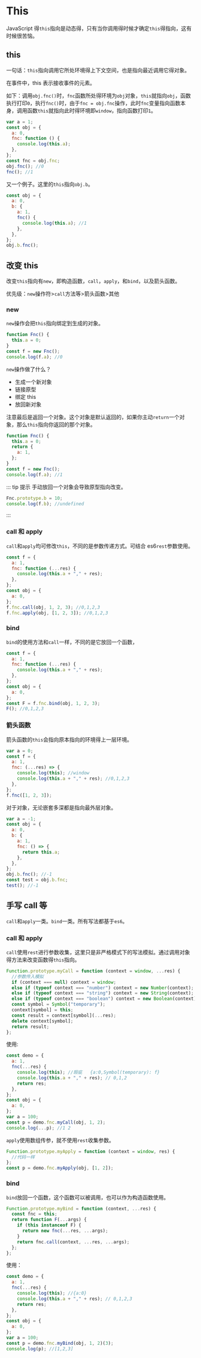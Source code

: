 # This

JavaScript 得`this`指向是动态得，只有当你调用得时候才确定`this`得指向，这有时候很苦恼。

## this

一句话：`this`指向调用它所处环境得上下文空间，也是指向最近调用它得对象。

在事件中，this 表示接收事件的元素。

如下：调用`obj.fnc()`时，`fnc`函数所处得环境为`obj`对象，`this`就指向`obj`，函数执行打印`0`，执行`fnc()`时，由于`fnc = obj.fnc`操作，此时`fnc`变量指向函数本身，调用函数`this`就指向此时得环境即`window`，指向函数打印`1`。

```js
var a = 1;
const obj = {
  a: 0,
  fnc: function () {
    console.log(this.a);
  },
};
const fnc = obj.fnc;
obj.fnc(); //0
fnc(); //1
```

又一个例子。这里的`this`指向`obj.b`。

```js
const obj = {
  a: 0,
  b: {
    a: 1,
    fnc() {
      console.log(this.a); //1
    },
  },
};
obj.b.fnc();
```

## 改变 this

改变`this`指向有`new`，即构造函数，`call`，`apply`，和`bind`，以及箭头函数。

优先级：`new`操作符>`call`方法等>箭头函数>其他

### new

`new`操作会把`this`指向绑定到生成的对象。

```js
function Fnc() {
  this.a = 0;
}
const f = new Fnc();
console.log(f.a); //0
```

`new`操作做了什么？

- 生成一个新对象
- 链接原型
- 绑定 this
- 放回新对象

注意最后是返回一个对象。这个对象是默认返回的，如果你主动`return`一个对象，那么`this`指向你返回的那个对象。

```js
function Fnc() {
  this.a = 0;
  return {
    a: 1,
  };
}
const f = new Fnc();
console.log(f.a); //1
```

::: tip 提示
手动放回一个对象会导致原型指向改变。

```js
Fnc.prototype.b = 10;
console.log(f.b); //undefined
```

:::

### call 和 apply

`call`和`apply`均可修改`this`，不同的是参数传递方式。可结合 es6`rest`参数使用。

```js
const f = {
  a: 1,
  fnc: function (...res) {
    console.log(this.a + "," + res);
  },
};
const obj = {
  a: 0,
};
f.fnc.call(obj, 1, 2, 3); //0,1,2,3
f.fnc.apply(obj, [1, 2, 3]); //0,1,2,3
```

### bind

`bind`的使用方法和`call`一样，不同的是它放回一个函数，

```js
const f = {
  a: 1,
  fnc: function (...res) {
    console.log(this.a + "," + res);
  },
};
const obj = {
  a: 0,
};
const F = f.fnc.bind(obj, 1, 2, 3);
F(); //0,1,2,3
```

### 箭头函数

箭头函数的`this`会指向原本指向的环境得上一层环境。

```js
var a = 0;
const f = {
  a: 1,
  fnc: (...res) => {
    console.log(this); //window
    console.log(this.a + "," + res); //0,1,2,3
  },
};
f.fnc([1, 2, 3]);
```

对于对象，无论嵌套多深都是指向最外层对象。

```js
var a = -1;
const obj = {
  a: 0,
  b: {
    a: 1,
    fnc: () => {
      return this.a;
    },
  },
};
obj.b.fnc(); //-1
const test = obj.b.fnc;
test(); //-1
```

## 手写 call 等

`call`和`apply`一类。`bind`一类。所有写法都基于`es6`。

### call 和 apply

`call`使用`rest`进行参数收集，这里只是非严格模式下的写法模拟。通过调用对象得方法来改变函数得`this`指向。

```js
Function.prototype.myCall = function (context = window, ...res) {
  //参数传入模拟
  if (context === null) context = window;
  else if (typeof context === "number") context = new Number(context);
  else if (typeof context === "string") context = new String(context);
  else if (typeof context === "boolean") context = new Boolean(context);
  const symbol = Symbol("temporary");
  context[symbol] = this;
  const result = context[symbol](...res);
  delete context[symbol];
  return result;
};
```

使用:

```js
const demo = {
  a: 1,
  fnc(...res) {
    console.log(this); //瑕疵   {a:0,Symbol(temporary): f}
    console.log(this.a + "," + res); // 0,1,2
    return res;
  },
};
const obj = {
  a: 0,
};
var a = 100;
const p = demo.fnc.myCall(obj, 1, 2);
console.log(...p); //1 2
```

`apply`使用数组传参，就不使用`rest`收集参数。

```js
Function.prototype.myApply = function (context = window, res) {
  //代码一样
};
const p = demo.fnc.myApply(obj, [1, 2]);
```

### bind

`bind`放回一个函数，这个函数可以被调用，也可以作为构造函数使用。

```js
Function.prototype.myBind = function (context, ...res) {
  const fnc = this;
  return function F(...args) {
    if (this instanceof F) {
      return new fnc(...res, ...args);
    }
    return fnc.call(context, ...res, ...args);
  };
};
```

使用：

```js
const demo = {
  a: 1,
  fnc(...res) {
    console.log(this); //{a:0}
    console.log(this.a + "," + res); // 0,1,2,3
    return res;
  },
};
const obj = {
  a: 0,
};
var a = 100;
const p = demo.fnc.myBind(obj, 1, 2)(3);
console.log(p); //[1,2,3]
```
